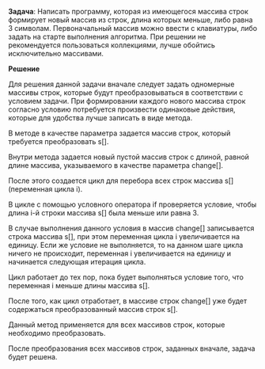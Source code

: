 **Задача**: 
Написать программу, которая из имеющегося массива строк формирует новый массив из строк, длина которых меньше, либо равна 3 символам. Первоначальный массив можно ввести с клавиатуры, либо задать на старте выполнения алгоритма. При решении не рекомендуется пользоваться коллекциями, лучше обойтись исключительно массивами.

**Решение**

Для решения данной задачи вначале следует задать одномерные массивы строк, которые будут преобразовываться в соответствии с условием задачи.
При формировании каждого нового массива строк согласно условию потребуется произвести одинаковые действия, которые для удобства лучше записать
в виде метода.

В методе в качестве параметра задается массив строк, который требуется преобразовать s[].

Внутри метода задается новый пустой массив строк с длиной, равной длине массива, указываемого в качестве параметра change[].

После этого создается цикл для перебора всех строк массива s[] (переменная цикла i).

В цикле с помощью условного оператора if проверяется условие, чтобы длина i-й строки массива s[] была меньше или равна 3.

В случае выполнения данного условия в массив change[] записывается строка массива s[], при этом переменная цикла i увеличивается на единицу.
Если же условие не выполняется, то на данном шаге цикла ничего не происходит, переменная i увеличивается на единицу и начинается следующая
итерация цикла.

Цикл работает до тех пор, пока будет выполняться условие того, что переменная i меньше длины массива s[].

После того, как цикл отработает, в массиве строк change[] уже будет содержаться преобразованный массив строк s[].

Данный метод применяется для всех массивов строк, которые необходимо преобразовать.

После преобразования всех массивов строк, заданных вначале, задача будет решена.